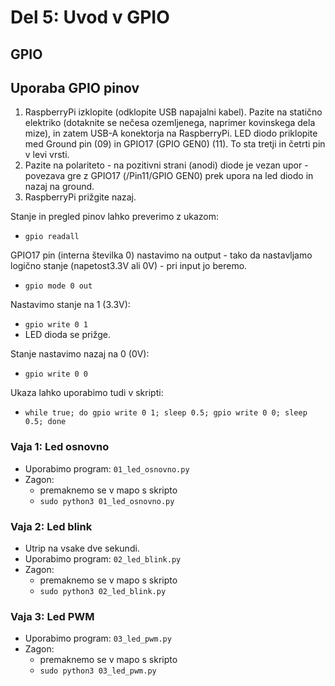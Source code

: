 # Del 5: Uvod v GPIO

## GPIO



## Uporaba GPIO pinov
1. RaspberryPi izklopite (odklopite USB napajalni kabel). Pazite na statično elektriko (dotaknite se nečesa ozemljenega, naprimer kovinskega dela mize), in zatem USB-A konektorja na RaspberryPi. LED diodo priklopite med Ground pin (09) in GPIO17 (GPIO GEN0) (11). To sta tretji in četrti pin v levi vrsti.
2. Pazite na polariteto - na pozitivni strani (anodi) diode je vezan upor - povezava gre z GPIO17 (/Pin11/GPIO GEN0) prek upora na led diodo in nazaj na ground.
3. RaspberryPi prižgite nazaj.

Stanje in pregled pinov lahko preverimo z ukazom:
- `gpio readall`

GPIO17 pin (interna številka 0) nastavimo na output - tako da nastavljamo logično stanje (napetost3.3V ali 0V) - pri input jo beremo.
- `gpio mode 0 out`

Nastavimo stanje na 1 (3.3V):
- `gpio write 0 1`
- LED dioda se prižge.

Stanje nastavimo nazaj na 0 (0V):
- `gpio write 0 0`

Ukaza lahko uporabimo tudi v skripti:
- `while true; do gpio write 0 1; sleep 0.5; gpio write 0 0; sleep 0.5; done`


### Vaja 1: Led osnovno
- Uporabimo program: `01_led_osnovno.py`
- Zagon:
    - premaknemo se v mapo s skripto
    - `sudo python3 01_led_osnovno.py`

### Vaja 2: Led blink
- Utrip na vsake dve sekundi.
- Uporabimo program: `02_led_blink.py`
- Zagon:
    - premaknemo se v mapo s skripto
    - `sudo python3 02_led_blink.py`

### Vaja 3: Led PWM
- Uporabimo program: `03_led_pwm.py`
- Zagon:
    - premaknemo se v mapo s skripto
    - `sudo python3 03_led_pwm.py`
